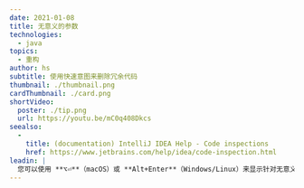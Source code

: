 ```yaml
---
date: 2021-01-08
title: 无意义的参数
technologies:
  - java
topics:
  - 重构
author: hs
subtitle: 使用快速意图来删除冗余代码
thumbnail: ./thumbnail.png
cardThumbnail: ./card.png
shortVideo:
  poster: ./tip.png
  url: https://youtu.be/mC0q408Dkcs
seealso:
  - 
    title: (documentation) IntelliJ IDEA Help - Code inspections
    href: https://www.jetbrains.com/help/idea/code-inspection.html
leadin: |
  您可以使用 **⌥⏎**（macOS）或 **Alt+Enter**（Windows/Linux）来显示针对无意义参数的上下文操作。 You can then remove the redundant code.
---
```


